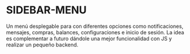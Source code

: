 # SIDEBAR-MENU
Un menú desplegable para con diferentes opciones como notificaciones, mensajes, compras, balances, configuraciones e inicio de sesión. La idea es complementar a futuro dándole una mejor funcionalidad con JS y realizar un pequeño backend.
